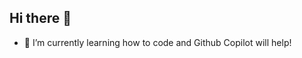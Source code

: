 ## Hi there 👋
- 🌱 I’m currently learning how to code and Github Copilot will help!

<!--
**jrgg90/jrgg90** is a ✨ _special_ ✨ repository because its `README.md` (this file) appears on your GitHub profile.

Here are some ideas to get you started:


